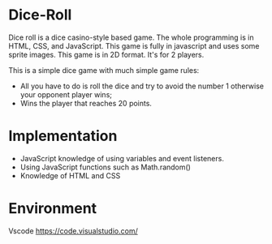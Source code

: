 # Dice-Roll

Dice roll is a dice casino-style based game. The whole programming is in HTML, CSS, and JavaScript. This game is fully in javascript and uses some sprite images. This game is in 2D format. It's for 2 players.

This is a simple dice game with much simple game rules:

- All you have to do is roll the dice and try to avoid the number 1 otherwise your opponent player wins;
- Wins the player that reaches 20 points.


# Implementation
- JavaScript knowledge of using variables and event listeners.
- Using JavaScript functions such as Math.random()
- Knowledge of HTML and CSS

# Environment

Vscode https://code.visualstudio.com/


